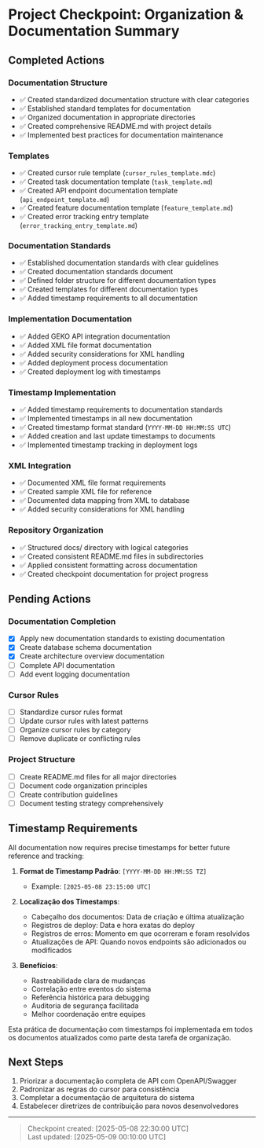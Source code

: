 # Project Checkpoint: Organization & Documentation Summary

## Completed Actions

### Documentation Structure
- ✅ Created standardized documentation structure with clear categories
- ✅ Established standard templates for documentation
- ✅ Organized documentation in appropriate directories
- ✅ Created comprehensive README.md with project details
- ✅ Implemented best practices for documentation maintenance

### Templates
- ✅ Created cursor rule template (`cursor_rules_template.mdc`)
- ✅ Created task documentation template (`task_template.md`)
- ✅ Created API endpoint documentation template (`api_endpoint_template.md`)
- ✅ Created feature documentation template (`feature_template.md`)
- ✅ Created error tracking entry template (`error_tracking_entry_template.md`)

### Documentation Standards
- ✅ Established documentation standards with clear guidelines
- ✅ Created documentation standards document
- ✅ Defined folder structure for different documentation types
- ✅ Created templates for different documentation types
- ✅ Added timestamp requirements to all documentation

### Implementation Documentation
- ✅ Added GEKO API integration documentation
- ✅ Added XML file format documentation
- ✅ Added security considerations for XML handling
- ✅ Added deployment process documentation
- ✅ Created deployment log with timestamps

### Timestamp Implementation
- ✅ Added timestamp requirements to documentation standards
- ✅ Implemented timestamps in all new documentation
- ✅ Created timestamp format standard (`YYYY-MM-DD HH:MM:SS UTC`)
- ✅ Added creation and last update timestamps to documents
- ✅ Implemented timestamp tracking in deployment logs

### XML Integration
- ✅ Documented XML file format requirements
- ✅ Created sample XML file for reference
- ✅ Documented data mapping from XML to database
- ✅ Added security considerations for XML handling

### Repository Organization
- ✅ Structured docs/ directory with logical categories
- ✅ Created consistent README.md files in subdirectories
- ✅ Applied consistent formatting across documentation
- ✅ Created checkpoint documentation for project progress

## Pending Actions

### Documentation Completion
- [x] Apply new documentation standards to existing documentation
- [x] Create database schema documentation
- [x] Create architecture overview documentation
- [ ] Complete API documentation
- [ ] Add event logging documentation

### Cursor Rules
- [ ] Standardize cursor rules format
- [ ] Update cursor rules with latest patterns
- [ ] Organize cursor rules by category
- [ ] Remove duplicate or conflicting rules

### Project Structure
- [ ] Create README.md files for all major directories
- [ ] Document code organization principles
- [ ] Create contribution guidelines
- [ ] Document testing strategy comprehensively

## Timestamp Requirements

All documentation now requires precise timestamps for better future reference and tracking:

1. **Format de Timestamp Padrão**: `[YYYY-MM-DD HH:MM:SS TZ]`
   - Example: `[2025-05-08 23:15:00 UTC]`

2. **Localização dos Timestamps**:
   - Cabeçalho dos documentos: Data de criação e última atualização
   - Registros de deploy: Data e hora exatas do deploy
   - Registros de erros: Momento em que ocorreram e foram resolvidos
   - Atualizações de API: Quando novos endpoints são adicionados ou modificados

3. **Benefícios**:
   - Rastreabilidade clara de mudanças
   - Correlação entre eventos do sistema
   - Referência histórica para debugging
   - Auditoria de segurança facilitada
   - Melhor coordenação entre equipes

Esta prática de documentação com timestamps foi implementada em todos os documentos atualizados como parte desta tarefa de organização.

## Next Steps

1. Priorizar a documentação completa de API com OpenAPI/Swagger
2. Padronizar as regras do cursor para consistência
3. Completar a documentação de arquitetura do sistema
4. Estabelecer diretrizes de contribuição para novos desenvolvedores

---

> Checkpoint created: [2025-05-08 22:30:00 UTC]  
> Last updated: [2025-05-09 00:10:00 UTC] 